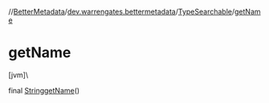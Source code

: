 //[BetterMetadata](../../../index.md)/[dev.warrengates.bettermetadata](../index.md)/[TypeSearchable](index.md)/[getName](get-name.md)

# getName

[jvm]\

final [String](https://docs.oracle.com/javase/8/docs/api/java/lang/String.html)[getName](get-name.md)()

